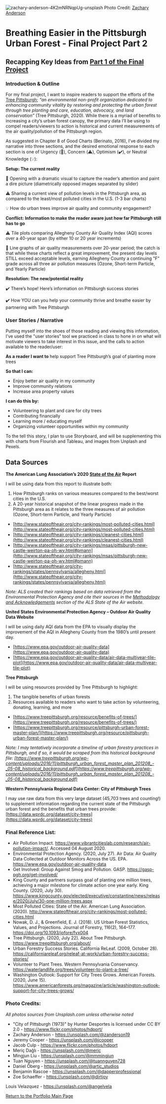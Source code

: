 ![zachary-anderson-4K2mNRNqpUg-unsplash](https://user-images.githubusercontent.com/67763281/88874849-05537a80-d1ee-11ea-805f-7f7ef559dbb6.jpg)
Photo Credit: [Zachary Anderson](https://unsplash.com/@zanderson19)

# Breathing Easier in the Pittsburgh Urban Forest - Final Project Part 2

## Recapping Key Ideas from [Part 1 of the Final Project](/FinalProject.md)

### Introduction & Outline
For my final project, I want to inspire readers to support the efforts of the [Tree Pittsburgh](https://www.treepittsburgh.org/); *“an environmental non-profit organization dedicated to enhancing community vitality by restoring and protecting the urban forest through tree planting and care, education, advocacy, and land conservation”* (Tree Pittsburgh, 2020). While there is a myriad of benefits to increasing a city’s urban forest canopy, the primary data I’ll be using to compel readers/viewers to action is historical and current measurements of the air quality/pollution of the Pittsburgh region.  

As suggested in Chapter 8 of Good Charts (Berinato, 2016), I’ve divided my narrative into three sections, and the desired emotional response to each section is one of Urgency (:red_circle:), Concern (:warning:), Optimism (:heavy_check_mark:), or Neutral Knowledge (:bulb:):

**Setup: The current reality**

:red_circle: Opening with a dramatic visual to capture the reader’s attention and paint a dire picture (diametrically opposed images separated by slider)

:warning: Sharing a current view of pollution levels in the Pittsburgh area, as compared to the least/most polluted cities in the U.S. (1-3 bar charts)

:bulb: How do urban trees improve air quality and community engagement?

**Conflict: Information to make the reader aware just how far Pittsburgh still has to go**

:warning: Tile plots comparing Allegheny County Air Quality Index (AQI) scores over a 40-year span (by either 10 or 20 year increments) 

:red_circle: Line graphs of air quality measurements over 20-year period; the catch is that while these charts reflect a great improvement, the present day levels STILL exceed acceptable levels, earning Allegheny County a continuing "F" grade across all three air pollution measures (Ozone, Short-term Particle, and Yearly Particle)
  
**Resolution: The new/potential reality**

:heavy_check_mark: There’s hope! Here’s information on Pittsburgh success stories 

:heavy_check_mark: How YOU can you help your community thrive and breathe easier by partnering with Tree Pittsburgh



### User Stories / Narrative
Putting myself into the shoes of those reading and viewing this information, I've used the "user stories" tool we practiced in class to hone in on what will motivate viewers to take interest in this issue, and the calls to action available to the reader/user:

**As a reader I want to** help support Tree Pittsburgh’s goal of planting more trees 

**So that I can:**
* Enjoy better air quality in my community
* Improve community relations
*	Increase area property values

**I can do this by:**
*	Volunteering to plant and care for city trees
*	Contributing financially 
*	Learning more / educating myself
*	Organizing volunteer opportunities within my community

To the tell this story, I plan to use Storyboard, and will be supplementing this with charts from Flourish and Tableau, and images from Unplash and Pexels.

## Data Sources

**The American Lung Association’s 2020 [State of the Air](http://www.stateoftheair.org/) Report**

I will be using data from this report to illustrate both:
1. How Pittsburgh ranks on various measures compared to the best/worst cities in the U.S.  
1. A 20-year historical snapshot of the linear progress made in the Pittsburgh area as it relates to the three measures of air pollution (Ozone, Short-term Particle, and Yearly Particle)

* [http://www.stateoftheair.org/city-rankings/most-polluted-cities.html](http://www.stateoftheair.org/city-rankings/most-polluted-cities.html)
* [http://www.stateoftheair.org/city-rankings/cleanest-cities.html](http://www.stateoftheair.org/city-rankings/cleanest-cities.html)
* [http://www.stateoftheair.org/city-rankings/msas/pittsburgh-new-castle-weirton-pa-oh-wv.html#pmann](http://www.stateoftheair.org/city-rankings/msas/pittsburgh-new-castle-weirton-pa-oh-wv.html#pmann)
* [http://www.stateoftheair.org/city-rankings/states/pennsylvania/allegheny.html](http://www.stateoftheair.org/city-rankings/states/pennsylvania/allegheny.html)

*Note: ALS created their rankings based on data retrieved from the Environmental Protection Agency and cite their sources in the [Methodology and Acknowledgements]( http://www.stateoftheair.org/about/methodology-and-acknowledgements.html) section of the ALS State of the Air website.*


**United States Environmental Protection Agency – Outdoor Air Quality Data Website**

I will be using daily AQI data from the EPA to visually display the improvement of the AQI in Allegheny County from the 1980’s until present day. 
* [https://www.epa.gov/outdoor-air-quality-data](https://www.epa.gov/outdoor-air-quality-data)
* [https://www.epa.gov/outdoor-air-quality-data/air-data-multiyear-tile-plot](https://www.epa.gov/outdoor-air-quality-data/air-data-multiyear-tile-plot)

**Tree Pittsburgh**

I will be using resources provided by Tree Pittsburgh to highlight: 
1. The tangible benefits of urban forests
1. Resources available to readers who want to take action by volunteering, donating, learning, and more

* [https://www.treepittsburgh.org/resource/benefits-of-trees/](https://www.treepittsburgh.org/resource/benefits-of-trees/)
* [https://www.treepittsburgh.org/resource/pittsburgh-urban-forest-master-plan/](https://www.treepittsburgh.org/resource/pittsburgh-urban-forest-master-plan/)

*Note: I may tentatively incorporate a timeline of urban forestry practices in Pittsburgh, and if so, it would be scraped from this historical background file: [https://www.treepittsburgh.org/wp-content/uploads/2016/11/pittsburgh_urban_forest_master_plan_201208_-_05-08_historical_background.pdf](https://www.treepittsburgh.org/wp-content/uploads/2016/11/pittsburgh_urban_forest_master_plan_201208_-_05-08_historical_background.pdf)*

**Western Pennsylvania Regional Data Center: City of Pittsburgh Trees**

I may use raw data from this very large dataset (45,703 trees and counting!) to supplement information regarding the current state of the Pittsburgh urban forest and the benefits that urban trees provide: [https://data.wprdc.org/dataset/city-trees](https://data.wprdc.org/dataset/city-trees)

### Final Reference List:

* Air Pollution Impact. https://www.vibrantcitieslab.com/research/air-pollution-impact/. Accessed 04 August 2020.
* Environmental Protection Agency. (2020, July 27). Air Data: Air Quality Data Collected at Outdoor Monitors Across the US. EPA. https://www.epa.gov/outdoor-air-quality-data
* Get Involved: Group Against Smog and Pollution. GASP. https://gasp-pgh.org/get-involved/
* King County and partners surpass goal of planting one million trees, achieving a major milestone for climate action one year early. King County. (2020, July 30). https://www.kingcounty.gov/elected/executive/constantine/news/release/2020/July/30-one-million-trees.aspx
* Most Polluted Cities: State of the Air. American Lung Association. (2020). http://www.stateoftheair.org/city-rankings/most-polluted-cities.html
* Nowak, D. J., & Greenfield, E. J. (2018). US Urban Forest Statistics, Values, and Projections. Journal of Forestry, 116(2), 164–177. https://doi.org/10.1093/jofore/fvx004
* Tree Pittsburgh. (2020, July 22). About Tree Pittsburgh. https://www.treepittsburgh.org/about/
* Urban Forestry Success Stories. California ReLeaf. (2009, October 28). https://californiareleaf.org/releaf-at-work/urban-forestry-success-stories/
* Volunteer to Plant Trees. Western Pennsylvania Conservancy. https://waterlandlife.org/trees/volunteer-to-plant-a-tree/
* Washington Outlook: Support for City Trees Grows. American Forests. (2020, June 15). https://www.americanforests.org/magazine/article/washington-outlook-support-for-city-trees-grows/

### Photo Credits:

*All photos sources from Unsplash.com unless otherwise noted*

* "City of Pittsburgh (1973)" by Hunter Desportes is licensed under CC BY 2.0 - https://www.flickr.com/photos/hdport/
* Zachary Anderson - https://unsplash.com/@zanderson19
* Jeremy Cooper - https://unsplash.com/@jcooper
* Jacob Culp - https://www.flickr.com/photos/hdport
* Meriç Dağlı - https://unsplash.com/@meric
* Mingjun Liu - https://unsplash.com/@mmmingjun
* Tuan Nguyen - https://unsplash.com/@tuannguyen728
* Daniel Öberg - https://unsplash.com/@artic_studios
* Benjamin Rascoe - https://unsplash.com/@dapperprofessional
* Zoe Schaeffer - https://unsplash.com/@dirtjoy

Louis Velazquez - https://unsplash.com/@angelvela

[Return to the Portfolio Main Page](/README.md)
